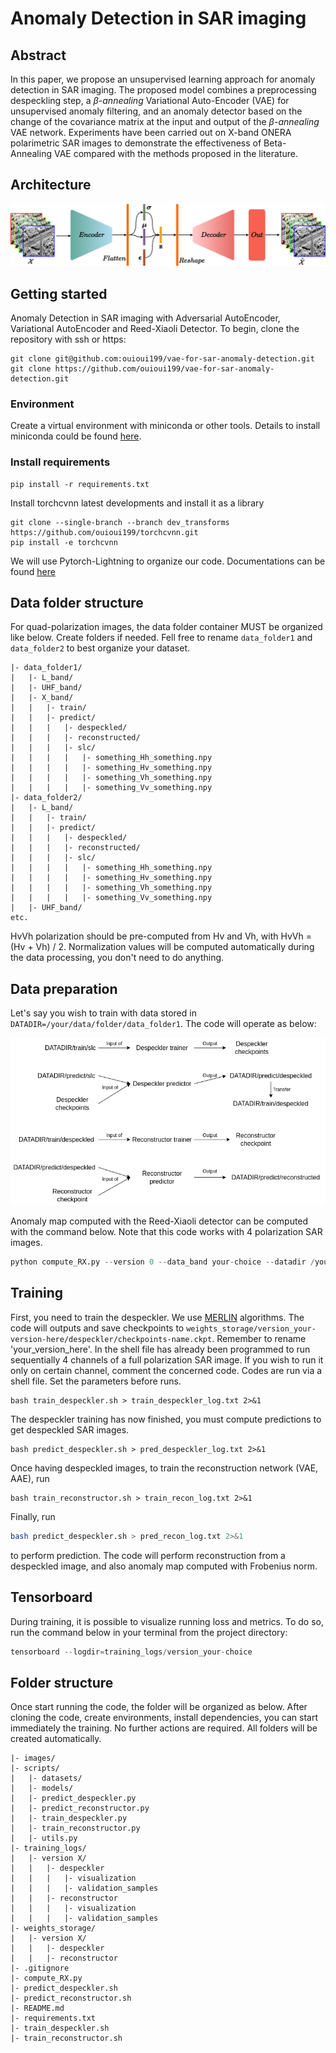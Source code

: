 # Anomaly Detection in SAR imaging

## Abstract
In this paper, we propose an unsupervised learning approach for anomaly detection in SAR imaging. The proposed model combines a preprocessing despeckling step, a $\beta$-*annealing* Variational Auto-Encoder (VAE) for unsupervised anomaly filtering, and an anomaly detector based on the change of the covariance matrix at the input and output of the $\beta$-*annealing* VAE network. Experiments have been carried out on X-band ONERA polarimetric SAR images to demonstrate the effectiveness of Beta-Annealing VAE compared with the methods proposed in the literature.

## Architecture
![VAE architecture](images/VAE.png)

## Getting started
Anomaly Detection in SAR imaging with Adversarial AutoEncoder, Variational AutoEncoder and Reed-Xiaoli Detector.
To begin, clone the repository with ssh or https:

```shell
git clone git@github.com:ouioui199/vae-for-sar-anomaly-detection.git
git clone https://github.com/ouioui199/vae-for-sar-anomaly-detection.git
```

### Environment
Create a virtual environment with miniconda or other tools.
Details to install miniconda could be found [here](https://www.anaconda.com/docs/getting-started/miniconda/install).

### Install requirements
```shell
pip install -r requirements.txt
```

Install torchcvnn latest developments and install it as a library
```shell
git clone --single-branch --branch dev_transforms https://github.com/ouioui199/torchcvnn.git
pip install -e torchcvnn
```

We will use Pytorch-Lightning to organize our code. Documentations can be found [here](https://lightning.ai/docs/pytorch/stable/starter/introduction.html)

## Data folder structure
For quad-polarization images, the data folder container MUST be organized like below. Create folders if needed. Fell free to rename ```data_folder1``` and ```data_folder2``` to best organize your dataset.
```
|- data_folder1/
|   |- L_band/
|   |- UHF_band/
|   |- X_band/
|   |   |- train/
|   |   |- predict/
|   |   |   |- despeckled/
|   |   |   |- reconstructed/
|   |   |   |- slc/
|   |   |   |   |- something_Hh_something.npy
|   |   |   |   |- something_Hv_something.npy
|   |   |   |   |- something_Vh_something.npy
|   |   |   |   |- something_Vv_something.npy
|- data_folder2/
|   |- L_band/
|   |   |- train/
|   |   |- predict/
|   |   |   |- despeckled/
|   |   |   |- reconstructed/
|   |   |   |- slc/
|   |   |   |   |- something_Hh_something.npy
|   |   |   |   |- something_Hv_something.npy
|   |   |   |   |- something_Vh_something.npy
|   |   |   |   |- something_Vv_something.npy
|   |- UHF_band/
etc.
```
HvVh polarization should be pre-computed from Hv and Vh, with HvVh = (Hv + Vh) / 2. Normalization values will be computed automatically during the data processing, you don't need to do anything.

## Data preparation
Let's say you wish to train with data stored in ```DATADIR=/your/data/folder/data_folder1```. The code will operate as below:

![Workflow](images/Workflow.png)

Anomaly map computed with the Reed-Xiaoli detector can be computed with the command below. Note that this code works with 4 polarization SAR images.
```python
python compute_RX.py --version 0 --data_band your-choice --datadir /your/data/folder/data_folder1 --rx_box_car_size your-choice --rx_exclusion_window_size your-choice
```

## Training
First, you need to train the despeckler. We use [MERLIN](https://ieeexplore.ieee.org/document/9617648) algorithms.
The code will outputs and save checkpoints to ```weights_storage/version_your-version-here/despeckler/checkpoints-name.ckpt```. Remember to rename 'your_version_here'. In the shell file has already been programmed to run sequentially 4 channels of a full polarization SAR image. If you wish to run it only on certain channel, comment the concerned code. Codes are run via a shell file. Set the parameters before runs.
```shell
bash train_despeckler.sh > train_despeckler_log.txt 2>&1
```
The despeckler training has now finished, you must compute predictions to get despeckled SAR images.
```shell
bash predict_despeckler.sh > pred_despeckler_log.txt 2>&1
```

Once having despeckled images, to train the reconstruction network (VAE, AAE), run
```shell
bash train_reconstructor.sh > train_recon_log.txt 2>&1
```
Finally, run
```bash
bash predict_despeckler.sh > pred_recon_log.txt 2>&1
```
to perform prediction. The code will perform reconstruction from a despeckled image, and also anomaly map computed with Frobenius norm. 

## Tensorboard
During training, it is possible to visualize running loss and metrics. To do so, run the command below in your terminal from the project directory:
```python
tensorboard --logdir=training_logs/version_your-choice
```

## Folder structure
Once start running the code, the folder will be organized as below. After cloning the code, create environments, install dependencies, you can start immediately the training. No further actions are required. All folders will be created automatically.
```
|- images/
|- scripts/
|   |- datasets/
|   |- models/
|   |- predict_despeckler.py
|   |- predict_reconstructor.py
|   |- train_despeckler.py
|   |- train_reconstructor.py
|   |- utils.py
|- training_logs/
|   |- version X/
|   |   |- despeckler
|   |   |   |- visualization
|   |   |   |- validation_samples
|   |   |- reconstructor
|   |   |   |- visualization
|   |   |   |- validation_samples
|- weights_storage/
|   |- version X/
|   |   |- despeckler
|   |   |- reconstructor
|- .gitignore
|- compute_RX.py
|- predict_despeckler.sh
|- predict_reconstructor.sh
|- README.md
|- requirements.txt
|- train_despeckler.sh
|- train_reconstructor.sh
```
